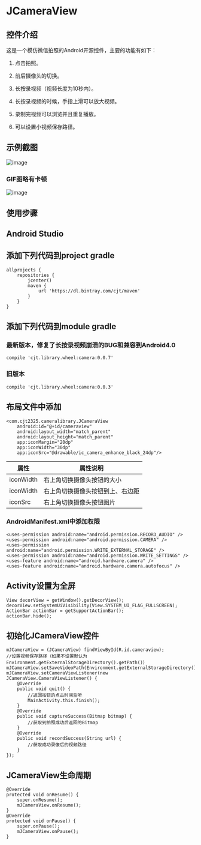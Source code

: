 # JCameraView
## 控件介绍
这是一个模仿微信拍照的Android开源控件，主要的功能有如下：

1. 点击拍照。

2. 前后摄像头的切换。

3. 长按录视频（视频长度为10秒内）。

4. 长按录视频的时候，手指上滑可以放大视频。

5. 录制完视频可以浏览并且重复播放。

6. 可以设置小视频保存路径。

## 示例截图

![image](https://github.com/CJT2325/CameraView/blob/master/assets/65A0.tmp.jpg)

### GIF图略有卡顿

![image](https://github.com/CJT2325/CameraView/blob/master/assets/video.gif)

## 使用步骤
## Android Studio
## 添加下列代码到project gradle
```
allprojects {
    repositories {
        jcenter()
        maven {
            url 'https://dl.bintray.com/cjt/maven'
        }
    }
}
```
## 添加下列代码到module gradle
### 最新版本，修复了长按录视频崩溃的BUG和兼容到Android4.0
```
compile 'cjt.library.wheel:camera:0.0.7'
```
### 旧版本
```
compile 'cjt.library.wheel:camera:0.0.3'
```
## 布局文件中添加
```
<com.cjt2325.cameralibrary.JCameraView
    android:id="@+id/cameraview"
    android:layout_width="match_parent"
    android:layout_height="match_parent"
    app:iconMargin="20dp"
    app:iconWidth="30dp"
    app:iconSrc="@drawable/ic_camera_enhance_black_24dp"/>
```


属性 | 属性说明
---|---
iconWidth | 右上角切换摄像头按钮的大小
iconWidth | 右上角切换摄像头按钮到上、右边距
iconSrc | 右上角切换摄像头按钮图片



### AndroidManifest.xml中添加权限
```
<uses-permission android:name="android.permission.RECORD_AUDIO" />
<uses-permission android:name="android.permission.CAMERA" />
<uses-permission android:name="android.permission.WRITE_EXTERNAL_STORAGE" />
<uses-permission android:name="android.permission.WRITE_SETTINGS" />
<uses-feature android:name="android.hardware.camera" />
<uses-feature android:name="android.hardware.camera.autofocus" />
```
## Activity设置为全屏
```
View decorView = getWindow().getDecorView();
decorView.setSystemUiVisibility(View.SYSTEM_UI_FLAG_FULLSCREEN);
ActionBar actionBar = getSupportActionBar();
actionBar.hide();
```
## 初始化JCameraView控件
```
mJCameraView = (JCameraView) findViewById(R.id.cameraview);
//设置视频保存路径（如果不设置默认为Environment.getExternalStorageDirectory().getPath()）
mJCameraView.setSaveVideoPath(Environment.getExternalStorageDirectory().getPath());
mJCameraView.setCameraViewListener(new JCameraView.CameraViewListener() {
    @Override
    public void quit() {
        //返回按钮的点击时间监听
        MainActivity.this.finish();
    }
    @Override
    public void captureSuccess(Bitmap bitmap) {
        //获取到拍照成功后返回的Bitmap
    }
    @Override
    public void recordSuccess(String url) {
        //获取成功录像后的视频路径
    }
});
```
## JCameraView生命周期
```
@Override
protected void onResume() {
    super.onResume();
    mJCameraView.onResume();
}
@Override
protected void onPause() {
    super.onPause();
    mJCameraView.onPause();
}
```

